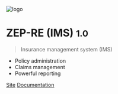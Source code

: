 <!-- _coverpage.md -->

![logo](https://www.zep-re.com/images/headers/logo-new.png ':size=250')

# ZEP-RE (IMS) <small>1.0</small>

> Insurance management system  (IMS)

- Policy administration 
- Claims management 
- Powerful reporting

[Site](https://staging.crionline.africa/)
[Documentation](intro)